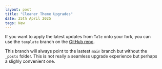 ```yaml
---
layout: post
title: "Cleaner Theme Upgrades"
date: 25th April 2025
tags: New
---
```


If you want to apply the latest updates from `Tale` onto your fork, you can use the `template` branch on the [GitHub repo](https://github.com/jitinnair/tail).

This branch will always point to the lastest `main` branch but without the `_posts` folder. This is not really a seamless upgrade experience but perhaps a slighly convenient one.

